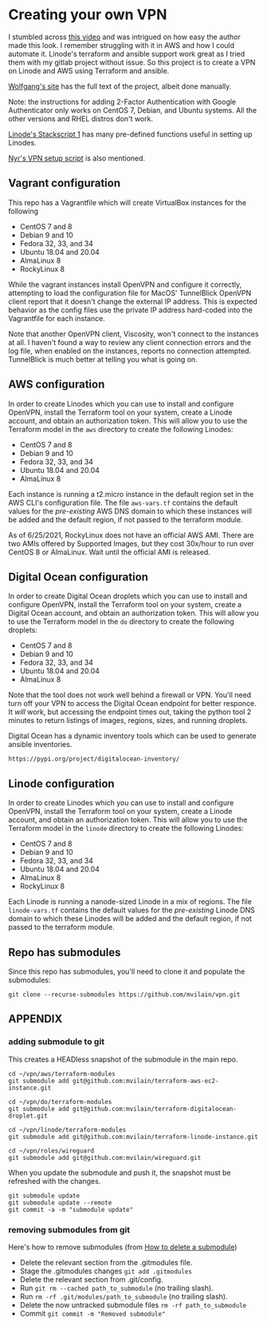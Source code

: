 # Creating your own VPN

I stumbled across [this video](https://www.youtube.com/watch?v=gxpX_mubz2A&ab_channel=Wolfgang%27sChannel) and was intrigued on how easy the author made this look.  I remember struggling with it in AWS and how I could automate it.  Linode's terraform and ansible support work great as I tried them with my gitlab project without issue.  So this project is to create a VPN on Linode and AWS using Terraform and ansible.

[Wolfgang's site](https://notthebe.ee/Creating-your-own-OpenVPN-server.html) has the full text of the project, albeit done manually.

Note: the instructions for adding 2-Factor Authentication with Google Authenticator only works on CentOS 7, Debian, and Ubuntu systems.  All the other versions and RHEL distros don't work.

[Linode's Stackscript 1](https://cloud.linode.com/stackscripts/1) has many pre-defined functions useful in setting up Linodes.

[Nyr's VPN setup script](https://raw.githubusercontent.com/Nyr/openvpn-install/master/openvpn-install.sh) is also mentioned.

## Vagrant configuration

This repo has a Vagrantfile which will create VirtualBox instances for the following

- CentOS 7 and 8
- Debian 9 and 10
- Fedora 32, 33, and 34
- Ubuntu 18.04 and 20.04
- AlmaLinux 8
- RockyLinux 8

While the vagrant instances install OpenVPN and configure it correctly, attempting to load the configuration file for MacOS' TunnelBlick OpenVPN client report that it doesn't change the external IP address.  This is expected behavior as the config files use the private IP address hard-coded into the Vagrantfile for each instance.

Note that another OpenVPN client, Viscosity, won't connect to the instances at all. I haven't found a way to review any client connection errors and the log file, when enabled on the instances, reports no connection attempted.  TunnelBlick is much better at telling you what is going on.



## AWS configuration

In order to create Linodes which you can use to install and configure OpenVPN, install the Terraform tool on your system, create a Linode account, and obtain an authorization token. This will allow you to use the Terraform model in the `aws` directory to create the following Linodes:

- CentOS 7 and 8
- Debian 9 and 10
- Fedora 32, 33, and 34
- Ubuntu 18.04 and 20.04
- AlmaLinux 8

Each instance is running a t2.micro instance in the default region set in the AWS CLI's configuration file.  The file `aws-vars.tf` contains the default values for the *pre-existing* AWS DNS domain to which these instances will be added and the default region, if not passed to the terraform module.

As of 6/25/2021, RockyLinux does not have an official AWS AMI. There are two AMIs offered by Supported Images, but they cost 30x/hour to run over CentOS 8 or AlmaLinux.  Wait until the official AMI is released.


## Digital Ocean configuration

In order to create Digital Ocean droplets which you can use to install and configure OpenVPN, install the Terraform tool on your system, create a Digital Ocean account, and obtain an authorization token. This will allow you to use the Terraform model in the `do` directory to create the following droplets:

- CentOS 7 and 8
- Debian 9 and 10
- Fedora 32, 33, and 34
- Ubuntu 18.04 and 20.04
- AlmaLinux 8

Note that the tool does not work well behind a firewall or VPN. You'll need turn off your VPN to access the Digital Ocean endpoint for better responce.  It *will* work, but accessing the endpoint times out, taking the python tool 2 minutes to return listings of images, regions, sizes, and running droplets.

Digital Ocean has a dynamic inventory tools which can be used to generate ansible inventories.

    https://pypi.org/project/digitalocean-inventory/


## Linode configuration

In order to create Linodes which you can use to install and configure OpenVPN, install the Terraform tool on your system, create a Linode account, and obtain an authorization token. This will allow you to use the Terraform model in the `linode` directory to create the following Linodes:

- CentOS 7 and 8
- Debian 9 and 10
- Fedora 32, 33, and 34
- Ubuntu 18.04 and 20.04
- AlmaLinux 8
- RockyLinux 8

Each Linode is running a nanode-sized Linode in a mix of regions.  The file `linode-vars.tf` contains the default values for the *pre-existing* Linode DNS domain to which these Linodes will be added and the default region, if not passed to the terraform module.


## Repo has submodules

Since this repo has submodules, you'll need to clone it and populate the submodules:

    git clone --recurse-submodules https://github.com/mvilain/vpn.git




## APPENDIX

### adding submodule to git

This creates a HEADless snapshot of the submodule in the main repo.

    cd ~/vpn/aws/terraform-modules
    git submodule add git@github.com:mvilain/terraform-aws-ec2-instance.git
    
    cd ~/vpn/do/terraform-modules
    git submodule add git@github.com:mvilain/terraform-digitalocean-droplet.git
    
    cd ~/vpn/linode/terraform-modules
    git submodule add git@github.com:mvilain/terraform-linode-instance.git
    
    cd ~/vpn/roles/wireguard
    git submodule add git@github.com:mvilain/wireguard.git

When you update the submodule and push it, the snapshot must be refreshed with the changes.

    git submodule update
    git submodule update --remote
    git commit -a -m "submodule update"

### removing submodules from git

Here's how to remove submodules (from [How to delete a submodule](https://gist.github.com/myusuf3/7f645819ded92bda6677))

- Delete the relevant section from the .gitmodules file.
- Stage the .gitmodules changes `git add .gitmodules`
- Delete the relevant section from .git/config.
- Run `git rm --cached path_to_submodule` (no trailing slash).
- Run `rm -rf .git/modules/path_to_submodule` (no trailing slash).
- Delete the now untracked submodule files `rm -rf path_to_submodule`
- Commit `git commit -m "Removed submodule"`
